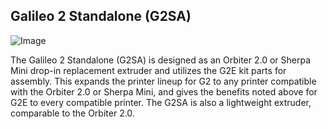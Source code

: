 ## Galileo 2 Standalone (G2SA)

![Image](../images/g2sa.png)

The Galileo 2 Standalone (G2SA) is designed as an Orbiter 2.0 or Sherpa Mini drop-in replacement extruder and utilizes the G2E kit parts for assembly.  This expands the printer lineup for G2 to any printer compatible with the Orbiter 2.0 or Sherpa Mini, and gives the benefits noted above for G2E to every compatible printer.  The G2SA is also a lightweight extruder, comparable to the Orbiter 2.0.